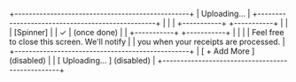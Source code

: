 +-------------------------------------------------+
|             Uploading...                        |
+-------------------------------------------------+
|                                                 |
|  +-----------+     +-----------+                |
|  | [Spinner] |     |     ✓     | (once done)    |
|  +-----------+     +-----------+                |
|                                                 |
|  Feel free to close this screen. We'll notify   |
|  you when your receipts are processed.           |
+-------------------------------------------------+
|  [      + Add More       ] (disabled)           |
|  [    Uploading...       ] (disabled)           |
+-------------------------------------------------+